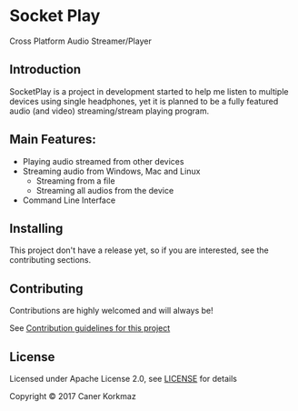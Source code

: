 # Socket Play

Cross Platform Audio Streamer/Player

## Introduction

SocketPlay is a project in development started to help me listen to multiple devices using 
single headphones, yet it is planned to be a fully featured audio (and video) 
streaming/stream playing program.

## Main Features:
 * Playing audio streamed from other devices
 * Streaming audio from Windows, Mac and Linux
    * Streaming from a file
    * Streaming all audios from the device
 * Command Line Interface
 
 ## Installing
 
 This project don't have a release yet, so if you are interested, see the contributing sections.
 
 ## Contributing
 
Contributions are highly welcomed and will always be! 

See [Contribution guidelines for this project](docs/CONTRIBUTING.md)
 
 ## License 
 Licensed under Apache License 2.0, see [LICENSE](LICENSE) for details
 
 Copyright © 2017 Caner Korkmaz
